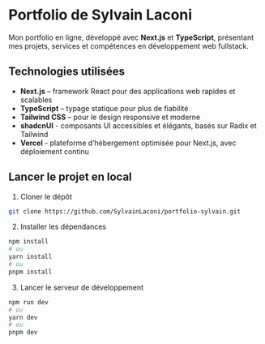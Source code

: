 # Portfolio de Sylvain Laconi

Mon portfolio en ligne, développé avec **Next.js** et **TypeScript**, présentant mes projets, services et compétences en développement web fullstack.

## Technologies utilisées

- **Next.js** – framework React pour des applications web rapides et scalables  
- **TypeScript** – typage statique pour plus de fiabilité  
- **Tailwind CSS** – pour le design responsive et moderne
- **shadcnUI** - composants UI accessibles et élégants, basés sur Radix et Tailwind
- **Vercel** - plateforme d’hébergement optimisée pour Next.js, avec déploiement continu

## Lancer le projet en local

1. Cloner le dépôt  
```bash
git clone https://github.com/SylvainLaconi/portfolio-sylvain.git
```

2. Installer les dépendances
```bash
npm install
# ou
yarn install
# ou
pnpm install
```

3. Lancer le serveur de développement
```bash
npm run dev
# ou
yarn dev
# ou
pnpm dev
```




